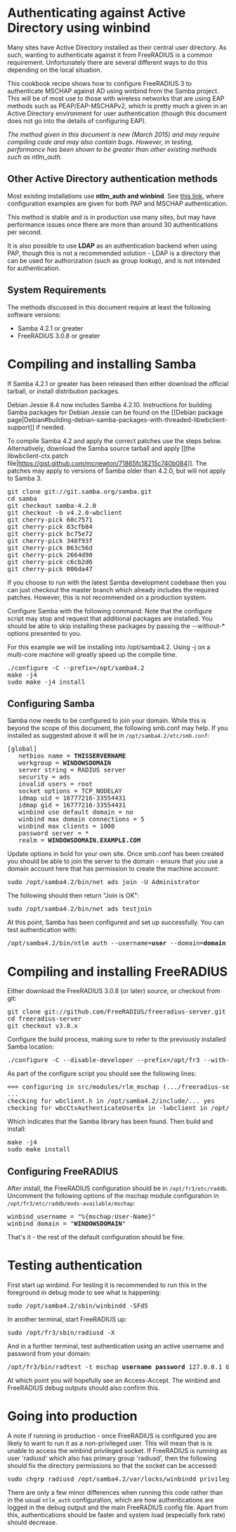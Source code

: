 Authenticating against Active Directory using winbind
=====================================================

Many sites have Active Directory installed as their central user
directory. As such, wanting to authenticate against it from
FreeRADIUS is a common requirement. Unfortunately there are
several different ways to do this depending on the local
situation.

This cookbook recipe shows how to configure FreeRADIUS 3 to
authenticate MSCHAP against AD using winbind from the Samba
project. This will be of most use to those with wireless networks
that are using EAP methods such as PEAP/EAP-MSCHAPv2, which is
pretty much a given in an Active Directory environment for user
authentication (though this document does not go into the details
of configuring EAP).

_The method given in this document is new (March 2015) and may
require compiling code and may also contain bugs. However, in
testing, performance has been shown to be greater than other existing
methods such as ntlm_auth._

Other Active Directory authentication methods
---------------------------------------------

Most existing installations use **ntlm_auth and winbind**. See
[this
link](http://deployingradius.com/documents/configuration/active_directory.html),
where configuration examples are given for both PAP and MSCHAP
authentication.

This method is stable and is in production use many sites, but may
have performance issues once there are more than around 30
authentications per second.

It is also possible to use **LDAP** as an authentication backend
when using PAP, though this is not a recommended solution - LDAP
is a directory that can be used for authorization (such as group
lookup), and is not intended for authentication.


System Requirements
-------------------

The methods discussed in this document require at least the
following software versions:

* Samba 4.2.1 or greater
* FreeRADIUS 3.0.8 or greater


Compiling and installing Samba
==============================

If Samba 4.2.1 or greater has been released then either download
the official tarball, or install distribution packages.

Debian Jessie 8.4 now includes Samba 4.2.10. Instructions for
building Samba packages for Debian Jessie can be found on the
[[Debian package page|Debian#building-debian-samba-packages-with-threaded-libwbclient-support]]
if needed.

To compile Samba 4.2 and apply the correct patches use the steps
below. Alternatively, download the Samba source tarball and apply
[[the libwbclient-ctx.patch file|https://gist.github.com/mcnewton/71865fc18215c740b084]]. The patches
may apply to versions of Samba older than 4.2.0, but will not apply to Samba 3.

<pre>
git clone git://git.samba.org/samba.git
cd samba
git checkout samba-4.2.0
git checkout -b v4.2.0-wbclient
git cherry-pick 60c7571
git cherry-pick 83cfb84
git cherry-pick bc75e72
git cherry-pick 348f93f
git cherry-pick 063c56d
git cherry-pick 2664d90
git cherry-pick c6cb2d6
git cherry-pick 006da47
</pre>

If you choose to run with the latest Samba development codebase
then you can just checkout the master branch which already
includes the required patches. However, this is not recommended on
a production system.

Configure Samba with the following command. Note that the
configure script may stop and request that additional packages are
installed. You should be able to skip installing these packages by
passing the --without-* options presented to you.

For this example we will be installing into /opt/samba4.2. Using
-j on a multi-core machine will greatly speed up the compile time.

<pre>
./configure -C --prefix=/opt/samba4.2
make -j4
sudo make -j4 install
</pre>

Configuring Samba
-----------------

Samba now needs to be configured to join your domain. While this
is beyond the scope of this document, the following smb.conf may
help. If you installed as suggested above it will be in
`/opt/samba4.2/etc/smb.conf`:

<pre>
[global]
   netbios name = <b>THISSERVERNAME</b>
   workgroup = <b>WINDOWSDOMAIN</b>
   server string = RADIUS server
   security = ads
   invalid users = root
   socket options = TCP_NODELAY
   idmap uid = 16777216-33554431
   idmap gid = 16777216-33554431
   winbind use default domain = no
   winbind max domain connections = 5
   winbind max clients = 1000
   password server = *
   realm = <b>WINDOWSDOMAIN.EXAMPLE.COM</b>
</pre>

Update options in bold for your own site. Once smb.conf has been
created you should be able to join the server to the domain -
ensure that you use a domain account here that has permission to
create the machine account:

<pre>
sudo /opt/samba4.2/bin/net ads join -U Administrator
</pre>

The following should then return "Join is OK":

<pre>
sudo /opt/samba4.2/bin/net ads testjoin
</pre>

At this point, Samba has been configured and set up successfully.
You can test authentication with:

<pre>
/opt/samba4.2/bin/ntlm_auth --username=<b>user</b> --domain=<b>domain</b>
</pre>

Compiling and installing FreeRADIUS
===================================

Either download the FreeRADIUS 3.0.8 (or later) source, or
checkout from git:

<pre>
git clone git://github.com/FreeRADIUS/freeradius-server.git
cd freeradius-server
git checkout v3.0.x
</pre>

Configure the build process, making sure to refer to the
previously installed Samba location:

<pre>
./configure -C --disable-developer --prefix=/opt/fr3 --with-winbind-dir=/opt/samba4.2
</pre>

As part of the configure script you should see the following
lines:

<pre>
=== configuring in src/modules/rlm_mschap (.../freeradius-server/src/modules/rlm_mschap)
...
checking for wbclient.h in /opt/samba4.2/include/... yes
checking for wbcCtxAuthenticateUserEx in -lwbclient in /opt/samba4.2/lib... yes
</pre>

Which indicates that the Samba library has been found. Then build
and install:

<pre>
make -j4
sudo make install
</pre>

Configuring FreeRADIUS
----------------------

After install, the FreeRADIUS configuration should be in
`/opt/fr3/etc/raddb`. Uncomment the following options of the mschap
module configuration in `/opt/fr3/etc/raddb/mods-available/mschap`:

<pre>
winbind_username = "%{mschap:User-Name}"
winbind_domain = "<b>WINDOWSDOMAIN</b>"
</pre>

That's it - the rest of the default configuration should be fine.


Testing authentication
======================

First start up winbind. For testing it is recommended to run this
in the foreground in debug mode to see what is happening:

<pre>
sudo /opt/samba4.2/sbin/winbindd -SFd5
</pre>

In another terminal, start FreeRADIUS up:

<pre>
sudo /opt/fr3/sbin/radiusd -X
</pre>

And in a further terminal, test authentication using an active username
and password from your domain:

<pre>
/opt/fr3/bin/radtest -t mschap <b>username</b> <b>password</b> 127.0.0.1 0 testing123
</pre>

At which point you will hopefully see an Access-Accept. The
winbind and FreeRADIUS debug outputs should also confirm this.

Going into production
=====================

A note if running in production - once FreeRADIUS is configured
you are likely to want to run it as a non-privileged user. This
will mean that is is unable to access the winbind privileged
socket. If FreeRADIUS is running as user 'radiusd' which also has
primary group 'radiusd', then the following should fix the
directory permissions so that the socket can be accessed:

<pre>
sudo chgrp radiusd /opt/samba4.2/var/locks/winbindd_privileged
</pre>

There are only a few minor differences when running this code
rather than in the usual `ntlm_auth` configuration, which are how
authentications are logged in the debug output and the main
FreeRADIUS config file. Apart from this, authentications should be
faster and system load (especially fork rate) should decrease.
